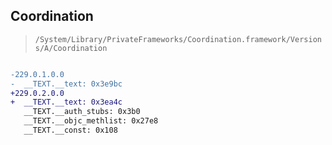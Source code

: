 ## Coordination

> `/System/Library/PrivateFrameworks/Coordination.framework/Versions/A/Coordination`

```diff

-229.0.1.0.0
-  __TEXT.__text: 0x3e9bc
+229.0.2.0.0
+  __TEXT.__text: 0x3ea4c
   __TEXT.__auth_stubs: 0x3b0
   __TEXT.__objc_methlist: 0x27e8
   __TEXT.__const: 0x108

```
